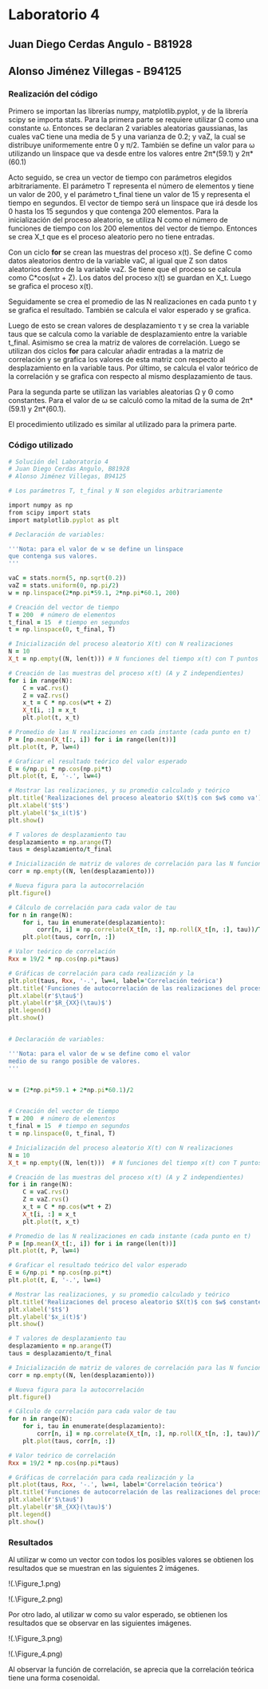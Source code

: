 # Laboratorio 4

## Juan Diego Cerdas Angulo - B81928
## Alonso Jiménez Villegas - B94125

### Realización del código

Primero se importan las librerías numpy, matplotlib.pyplot, y de la librería scipy se importa stats. Para la primera parte se requiere utilizar Ω como una constante ω. Entonces se declaran 2 variables aleatorias gaussianas,  las cuales vaC tiene una media de 5 y una varianza de 0.2; y vaZ, la cual se distribuye uniformemente entre 0 y π/2. También se define un valor para ω utilizando un linspace que va desde entre los valores entre 2π*(59.1) y 2π*(60.1)

Acto seguido, se crea un vector de tiempo con parámetros elegidos arbitrariamente. El parámetro T representa el número de elementos y tiene un valor de 200, y el parámetro t_final tiene un valor de 15 y representa el tiempo en segundos. El vector de tiempo será un linspace que irá desde los 0 hasta los 15 segundos y que contenga 200 elementos. Para la inicialización del proceso aleatorio, se utiliza N como el número de funciones de tiempo con los 200 elementos del vector de tiempo. Entonces se crea X_t que es el proceso aleatorio pero no tiene entradas.

Con un ciclo **for** se crean las muestras del proceso x(t). Se define C como datos aleatorios dentro de la variable vaC, al igual que Z son datos aleatorios dentro de la variable vaZ. Se tiene que el proceso se calcula como C*cos(ωt + Z). Los datos del proceso x(t) se guardan en X_t. Luego se grafica el proceso x(t).

Seguidamente se crea el promedio de las N realizaciones en cada punto t y se grafica el resultado. También se calcula el valor esperado y se grafica.

Luego de esto se crean valores de desplazamiento τ y se crea la variable taus que se calcula como la variable de desplazamiento entre la variable t_final. Asimismo se crea la matriz de valores de correlación. Luego se utilizan dos ciclos **for** para calcular añadir entradas a la matriz de correlación y se grafica los valores de esta matriz con respecto al desplazamiento en la variable taus. Por último, se calcula el valor teórico de la correlación y se grafica con respecto al mismo desplazamiento de taus.

Para la segunda parte se utilizan las variables aleatorias Ω y Θ como constantes. Para el valor de ω se calculó como la mitad de la suma de 2π*(59.1) y 2π*(60.1). 

El procedimiento utilizado es similar al utilizado para la primera parte.

### Código utilizado

```ruby
# Solución del Laboratorio 4
# Juan Diego Cerdas Angulo, B81928
# Alonso Jiménez Villegas, B94125

# Los parámetros T, t_final y N son elegidos arbitrariamente

import numpy as np
from scipy import stats
import matplotlib.pyplot as plt

# Declaración de variables:

'''Nota: para el valor de w se define un linspace
que contenga sus valores.
'''

vaC = stats.norm(5, np.sqrt(0.2))
vaZ = stats.uniform(0, np.pi/2)
w = np.linspace(2*np.pi*59.1, 2*np.pi*60.1, 200)

# Creación del vector de tiempo
T = 200  # número de elementos
t_final = 15  # tiempo en segundos
t = np.linspace(0, t_final, T)

# Inicialización del proceso aleatorio X(t) con N realizaciones
N = 10
X_t = np.empty((N, len(t)))	# N funciones del tiempo x(t) con T puntos

# Creación de las muestras del proceso x(t) (A y Z independientes)
for i in range(N):
	C = vaC.rvs()
	Z = vaZ.rvs()
	x_t = C * np.cos(w*t + Z)
	X_t[i, :] = x_t
	plt.plot(t, x_t)

# Promedio de las N realizaciones en cada instante (cada punto en t)
P = [np.mean(X_t[:, i]) for i in range(len(t))]
plt.plot(t, P, lw=4)

# Graficar el resultado teórico del valor esperado
E = 6/np.pi * np.cos(np.pi*t)
plt.plot(t, E, '-.', lw=4)

# Mostrar las realizaciones, y su promedio calculado y teórico
plt.title('Realizaciones del proceso aleatorio $X(t)$ con $w$ como va')
plt.xlabel('$t$')
plt.ylabel('$x_i(t)$')
plt.show()

# T valores de desplazamiento tau
desplazamiento = np.arange(T)
taus = desplazamiento/t_final

# Inicialización de matriz de valores de correlación para las N funciones
corr = np.empty((N, len(desplazamiento)))

# Nueva figura para la autocorrelación
plt.figure()

# Cálculo de correlación para cada valor de tau
for n in range(N):
	for i, tau in enumerate(desplazamiento):
		corr[n, i] = np.correlate(X_t[n, :], np.roll(X_t[n, :], tau))/T
	plt.plot(taus, corr[n, :])

# Valor teórico de correlación
Rxx = 19/2 * np.cos(np.pi*taus)

# Gráficas de correlación para cada realización y la
plt.plot(taus, Rxx, '-.', lw=4, label='Correlación teórica')
plt.title('Funciones de autocorrelación de las realizaciones del proceso')
plt.xlabel(r'$\tau$')
plt.ylabel(r'$R_{XX}(\tau)$')
plt.legend()
plt.show()


# Declaración de variables:

'''Nota: para el valor de w se define como el valor
medio de su rango posible de valores.
'''


w = (2*np.pi*59.1 + 2*np.pi*60.1)/2


# Creación del vector de tiempo
T = 200  # número de elementos
t_final = 15  # tiempo en segundos
t = np.linspace(0, t_final, T)

# Inicialización del proceso aleatorio X(t) con N realizaciones
N = 10
X_t = np.empty((N, len(t)))  # N funciones del tiempo x(t) con T puntos

# Creación de las muestras del proceso x(t) (A y Z independientes)
for i in range(N):
	C = vaC.rvs()
	Z = vaZ.rvs()
	x_t = C * np.cos(w*t + Z)
	X_t[i, :] = x_t
	plt.plot(t, x_t)

# Promedio de las N realizaciones en cada instante (cada punto en t)
P = [np.mean(X_t[:, i]) for i in range(len(t))]
plt.plot(t, P, lw=4)

# Graficar el resultado teórico del valor esperado
E = 6/np.pi * np.cos(np.pi*t)
plt.plot(t, E, '-.', lw=4)

# Mostrar las realizaciones, y su promedio calculado y teórico
plt.title('Realizaciones del proceso aleatorio $X(t)$ con $w$ constante')
plt.xlabel('$t$')
plt.ylabel('$x_i(t)$')
plt.show()

# T valores de desplazamiento tau
desplazamiento = np.arange(T)
taus = desplazamiento/t_final

# Inicialización de matriz de valores de correlación para las N funciones
corr = np.empty((N, len(desplazamiento)))

# Nueva figura para la autocorrelación
plt.figure()

# Cálculo de correlación para cada valor de tau
for n in range(N):
	for i, tau in enumerate(desplazamiento):
		corr[n, i] = np.correlate(X_t[n, :], np.roll(X_t[n, :], tau))/T
	plt.plot(taus, corr[n, :])

# Valor teórico de correlación
Rxx = 19/2 * np.cos(np.pi*taus)

# Gráficas de correlación para cada realización y la
plt.plot(taus, Rxx, '-.', lw=4, label='Correlación teórica')
plt.title('Funciones de autocorrelación de las realizaciones del proceso')
plt.xlabel(r'$\tau$')
plt.ylabel(r'$R_{XX}(\tau)$')
plt.legend()
plt.show()
```



### Resultados
Al utilizar w como un vector con todos los posibles valores se obtienen los resultados que se muestran en las siguientes 2 imágenes.

!(.\Figure_1.png)

!(.\Figure_2.png)

Por otro lado, al utilizar w como su valor esperado, se obtienen los resultados que se observar en las siguientes imágenes.

!(.\Figure_3.png)

!(.\Figure_4.png)

Al observar la función de correlación, se aprecia que la correlación teórica tiene una forma cosenoidal.

